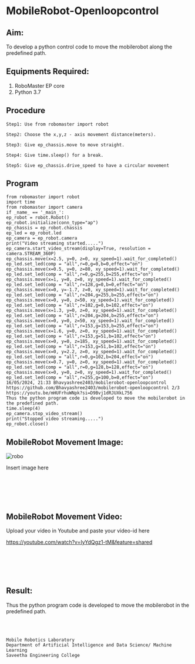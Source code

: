 # MobileRobot-Openloopcontrol
## Aim:

To develop a python control code to move the mobilerobot along the predefined path.

## Equipments Required:
1. RoboMaster EP core
2. Python 3.7

## Procedure
```
Step1: Use from robomaster import robot

Step2: Choose the x,y,z - axis movement distance(meters).

Step3: Give ep_chassis.move to move straight.

Step4: Give time.sleep() for a break.

Step5: Give ep_chassis.drive_speed to have a circular movement
```
## Program
```
from robomaster import robot
import time
from robomaster import camera
if _name_ == '_main_':
ep_robot = robot.Robot()
ep_robot.initialize(conn_type="ap")
ep_chassis = ep_robot.chassis
ep_led = ep_robot.led
ep_camera = ep_robot.camera
print("Video streaming started.....")
ep_camera.start_video_stream(display=True, resolution = camera.STREAM_360P)
ep_chassis.move(x=2.5, y=0, z=0, xy_speed=1).wait_for_completed()
ep_led.set_led(comp = "all",r=0,g=0,b=0,effect="on")
ep_chassis.move(x=0.5, y=0, z=80, xy_speed=1).wait_for_completed()
ep_led.set_led(comp = "all",r=0,g=255,b=255,effect="on")
ep_chassis.move(x=1, y=0, z=0, xy_speed=1).wait_for_completed()
ep_led.set_led(comp = "all",r=128,g=0,b=0,effect="on")
ep_chassis.move(x=0, y=-1.7, z=0, xy_speed=1).wait_for_completed()
ep_led.set_led(comp = "all",r=204,g=255,b=255,effect="on")
ep_chassis.move(x=0, y=0, z=50, xy_speed=1).wait_for_completed()
ep_led.set_led(comp = "all",r=102,g=0,b=102,effect="on")
ep_chassis.move(x=1.3, y=0, z=0, xy_speed=1).wait_for_completed()
ep_led.set_led(comp = "all",r=204,g=204,b=255,effect="on")
ep_chassis.move(x=0, y=0, z=50, xy_speed=1).wait_for_completed()
ep_led.set_led(comp = "all",r=153,g=153,b=255,effect="on")
ep_chassis.move(x=1.6, y=0, z=0, xy_speed=1).wait_for_completed()
ep_led.set_led(comp = "all",r=153,g=51,b=102,effect="on")
ep_chassis.move(x=0, y=0, z=185, xy_speed=1).wait_for_completed()
ep_led.set_led(comp = "all",r=153,g=51,b=102,effect="on")
ep_chassis.move(x=0, y=2.2, z=0, xy_speed=1).wait_for_completed()
ep_led.set_led(comp = "all",r=0,g=102,b=204,effect="on")
ep_chassis.move(x=0.7, y=0, z=0, xy_speed=1).wait_for_completed()
ep_led.set_led(comp = "all",r=0,g=128,b=128,effect="on")
ep_chassis.move(x=0, y=0, z=0, xy_speed=1).wait_for_completed()
ep_led.set_led(comp = "all",r=255,g=100,b=0,effect="on")
16/05/2024, 21:33 Bhavyashree2403/mobilerobot-openloopcontrol
https://github.com/Bhavyashree2403/mobilerobot-openloopcontrol 2/3
https://youtu.be/mHUFrhuWNpk?si=D9Bvj1dRJUXkL756
Thus the python program code is developed to move the mobilerobot in the predefined path.
time.sleep(4)
ep_camera.stop_video_stream()
print("Stopped video streaming.....")
ep_robot.close()

```

## MobileRobot Movement Image:

![robo](./img/robomaster.png)

Insert image here


<br/>
<br/>
<br/>
<br/>

## MobileRobot Movement Video:

Upload your video in Youtube and paste your video-id here

https://youtube.com/watch?v=IyYdQgz1-tM&feature=shared

<br/>
<br/>
<br/>
<br/>

## Result:
Thus the python program code is developed to move the mobilerobot in the predefined path.


<br/>
<br/>

```
Mobile Robotics Laboratory
Department of Artificial Intelligence and Data Science/ Machine Learning
Saveetha Engineering College
```
